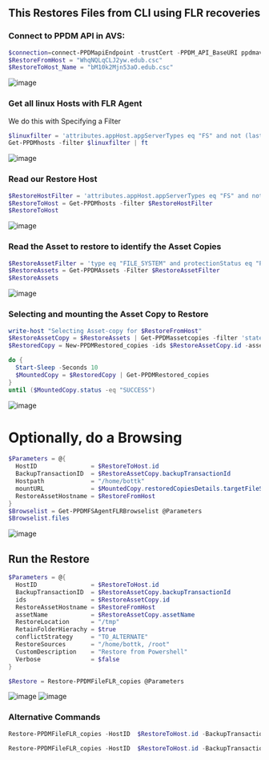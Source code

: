 ## This Restores Files from CLI using FLR recoveries

### Connect to PPDM API in AVS:
```Powershell
$connection=connect-PPDMapiEndpoint -trustCert -PPDM_API_BaseURI ppdmavs01.edub.csc
$RestoreFromHost = "WhqNQLqCLJ2yw.edub.csc"
$RestoreToHost_Name = "bM10k2Mjn53aO.edub.csc"
```
![image](https://github.com/bottkars/PPDM-pwsh/assets/8255007/26cf7031-3ffe-496d-9df2-3464d524db6c)

### Get all linux Hosts with FLR Agent
We do this with Specifying a Filter
```Powershell
$linuxfilter = 'attributes.appHost.appServerTypes eq "FS" and not (lastDiscoveryStatus eq "DELETED") and details.appHost.os lk "linux" and details.appHost.phase eq "NONE"'
Get-PPDMhosts -filter $linuxfilter | ft
```
![image](https://github.com/bottkars/PPDM-pwsh/assets/8255007/d6736d0b-2dde-4d55-a282-264866d72dae)
### Read our Restore Host
```Powershell
$RestoreHostFilter = 'attributes.appHost.appServerTypes eq "FS" and not (lastDiscoveryStatus eq "DELETED") and details.appHost.os lk "linux" and details.appHost.phase eq "NONE"and hostname eq "' + $RestoreToHost_Name + '"'
$RestoreToHost = Get-PPDMhosts -filter $RestoreHostFilter
$RestoreToHost
```
![image](https://github.com/bottkars/PPDM-pwsh/assets/8255007/638fc522-e67b-49b2-aa79-74363f8825e3)
### Read the Asset to restore to identify the Asset Copies
```Powershell
$RestoreAssetFilter = 'type eq "FILE_SYSTEM" and protectionStatus eq "PROTECTED" and details.fileSystem.hostName eq  "' + $RestoreFromHost + '"'
$RestoreAssets = Get-PPDMAssets -Filter $RestoreAssetFilter
$RestoreAssets
```
![image](https://github.com/bottkars/PPDM-pwsh/assets/8255007/82d55212-4ea5-4108-af74-0e411538c8a3)

### Selecting and mounting the Asset Copy to Restore 
```Powershell
write-host "Selecting Asset-copy for $RestoreFromHost"
$RestoreAssetCopy = $RestoreAssets | Get-PPDMassetcopies -filter 'state eq "IDLE"' | Select-Object -First 1
$RestoredCopy = New-PPDMRestored_copies -ids $RestoreAssetCopy.id -assetName $RestoreAssetCopy.assetName -Hostid $RestoreToHost.id

do {
  Start-Sleep -Seconds 10    
  $MountedCopy = $RestoredCopy | Get-PPDMRestored_copies
}
until ($MountedCopy.status -eq "SUCCESS") 
```
![image](https://github.com/bottkars/PPDM-pwsh/assets/8255007/c5e99643-4773-4e2b-8aac-7dfaf72c2e21)

# Optionally, do a Browsing
```Powershell
$Parameters = @{
  HostID               = $RestoreToHost.id
  BackupTransactionID  = $RestoreAssetCopy.backupTransactionId
  Hostpath             = "/home/bottk"
  mountURL             = $MountedCopy.restoredCopiesDetails.targetFileSystemInfo.mountUrl
  RestoreAssetHostname = $RestoreFromHost
}
$Browselist = Get-PPDMFSAgentFLRBrowselist @Parameters
$Browselist.files
```
![image](https://github.com/bottkars/PPDM-pwsh/assets/8255007/37cb8ba0-3fd6-4f69-b98d-b6e4a7a5c4db)
## Run the Restore
```Powershell
$Parameters = @{
  HostID               = $RestoreToHost.id 
  BackupTransactionID  = $RestoreAssetCopy.backupTransactionId
  ids                  = $RestoreAssetCopy.id
  RestoreAssetHostname = $RestoreFromHost
  assetName            = $RestoreAssetCopy.assetName
  RestoreLocation      = "/tmp"
  RetainFolderHierachy = $true
  conflictStrategy     = "TO_ALTERNATE" 
  RestoreSources       = "/home/bottk, /root"
  CustomDescription    = "Restore from Powershell"
  Verbose              = $false
}

$Restore = Restore-PPDMFileFLR_copies @Parameters
```
![image](https://github.com/bottkars/PPDM-pwsh/assets/8255007/f28e3700-35ed-443c-b3ee-829b3bb6d507)
![image](https://github.com/bottkars/PPDM-pwsh/assets/8255007/4d64a255-6e16-4559-9d96-2b16c0899d02)

### Alternative Commands
```Powershell
Restore-PPDMFileFLR_copies -HostID  $RestoreToHost.id -BackupTransactionID $RestoreAssetCopy.backupTransactionId -ids $RestoreAssetCopy.id -RestoreAssetHostname $RestoreFromHost -assetName $RestoreAssetCopy.assetName -RestoreLocation /tmp -RetainFolderHierachy -conflictStrategy TO_ALTERNATE -RestoreSources /home/bottk -

Restore-PPDMFileFLR_copies -HostID  $RestoreToHost.id -BackupTransactionID $RestoreAssetCopy.backupTransactionId -ids $RestoreAssetCopy.id -RestoreAssetHostname $RestoreFromHost -assetName $RestoreAssetCopy.assetName -RestoreLocation /tmp -RetainFolderHierachy -conflictStrategy TO_ALTERNATE -RestoreSources /home/bottk,/root -CustomDescription "Restore from Powershell"
```